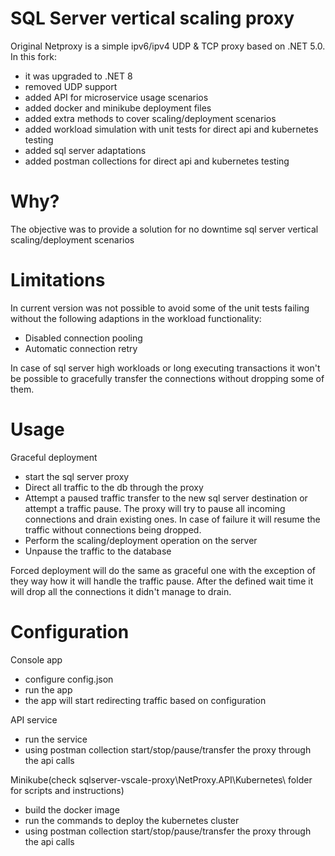SQL Server vertical scaling proxy
========

Original Netproxy is a simple ipv6/ipv4 UDP & TCP proxy based on .NET 5.0. 
In this fork:
- it was upgraded to .NET 8
- removed UDP support
- added API for microservice usage scenarios
- added docker and minikube deployment files
- added extra methods to cover scaling/deployment scenarios
- added workload simulation with unit tests for direct api and kubernetes testing
- added sql server adaptations 
- added postman collections for direct api and kubernetes testing

Why? 
====
The objective was to provide a solution for no downtime sql server vertical scaling/deployment scenarios

Limitations
===========
In current version was not possible to avoid some of the unit tests failing without the following adaptions in the workload functionality:
- Disabled connection pooling
- Automatic connection retry

In case of sql server high workloads or long executing transactions it won't be possible to gracefully transfer the connections without dropping some of them.

Usage
=====

Graceful deployment
- start the sql server proxy
- Direct all traffic to the db through the proxy
- Attempt a paused traffic transfer to the new sql server destination or attempt a traffic pause. The proxy will try to pause all incoming connections and drain existing ones. In case of failure it will resume the traffic without connections being dropped.
- Perform the scaling/deployment operation on the server
- Unpause the traffic to the database 

Forced deployment will do the same as graceful one with the exception of they way how it will handle the traffic pause. After the defined wait time it will drop all the connections it didn't manage to drain. 

Configuration
=============
Console app
- configure config.json
- run the app
- the app will start redirecting traffic based on configuration

API service
- run the service
- using postman collection start/stop/pause/transfer the proxy through the api calls 

Minikube(check sqlserver-vscale-proxy\NetProxy.API\Kubernetes\ folder for scripts and instructions)
- build the docker image
- run the commands to deploy the kubernetes cluster
- using postman collection start/stop/pause/transfer the proxy through the api calls 

